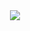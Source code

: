 <div id="header" align="center">
  <img src="https://media.giphy.com/media/CLYQoz3odO9H0iNZY9/giphy.gif"/>
</div>
